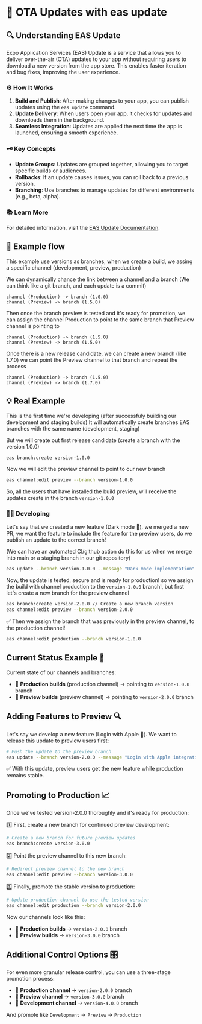 # 🚀 OTA Updates with eas update

## 🔍 Understanding EAS Update

Expo Application Services (EAS) Update is a service that allows you to deliver over-the-air (OTA) updates to your app without requiring users to download a new version from the app store. This enables faster iteration and bug fixes, improving the user experience.

### ⚙️ How It Works

1. **Build and Publish**: After making changes to your app, you can publish updates using the `eas update` command.
2. **Update Delivery**: When users open your app, it checks for updates and downloads them in the background.
3. **Seamless Integration**: Updates are applied the next time the app is launched, ensuring a smooth experience.

### 🗝️ Key Concepts

- **Update Groups**: Updates are grouped together, allowing you to target specific builds or audiences.
- **Rollbacks**: If an update causes issues, you can roll back to a previous version.
- **Branching**: Use branches to manage updates for different environments (e.g., beta, alpha).

### 📚 Learn More

For detailed information, visit the [EAS Update Documentation](https://docs.expo.dev/eas-update/introduction/).

## 🌊 Example flow

This example use versions as branches, when we create a build, we assing a specific channel (development, preview, production)

We can dynamically chance the link between a channel and a branch (We can think like a git branch, and each update is a commit)

```
channel (Production) -> branch (1.0.0)
channel (Preview) -> branch (1.5.0)
```

Then once the branch preview is tested and it's ready for promotion, we can assign the channel Production to point to the same branch that Preview channel is pointing to

```
channel (Production) -> branch (1.5.0)
channel (Preview) -> branch (1.5.0)
```

Once there is a new release candidate, we can create a new branch (like 1.7.0) we can point the Preview channel to that branch and repeat the process

```
channel (Production) -> branch (1.5.0)
channel (Preview) -> branch (1.7.0)
```

## 💡 Real Example

This is the first time we're developing (after successfuly building our development and staging builds)
It will automatically create branches EAS branches with the same name (development, staging)

But we will create out first release candidate (create a branch with the version 1.0.0)

```bash
eas branch:create version-1.0.0
```

Now we will edit the preview channel to point to our new branch

```bash
eas channel:edit preview --branch version-1.0.0
```

So, all the users that have installed the build preview, will receive the updates create in the branch `version-1.0.0`

### 👨‍💻 Developing

Let's say that we created a new feature (Dark mode 🙌), we merged a new PR, we want the feature to include the feature for the preview users, do we publish an update to the correct branch!

(We can have an automated CI/github action do this for us when we merge into main or a staging branch in our git repository)

```bash
eas update --branch version-1.0.0 --message "Dark mode implementation"
```

Now, the update is tested, secure and is ready for production! so we assign the build with channel production to the `version-1.0.0` branch!, but first let's create a new branch for the preview channel

```bash
eas branch:create version-2.0.0 // Create a new branch version
eas channel:edit preview --branch version-2.0.0
```

✅ Then we assign the branch that was previously in the preview channel, to the production channel!

```bash
eas channel:edit production --branch version-1.0.0
```

## Current Status Example 🔄

Current state of our channels and branches:

- 🚀 **Production builds** (production channel) → pointing to `version-1.0.0` branch
- 🧪 **Preview builds** (preview channel) → pointing to `version-2.0.0` branch

## Adding Features to Preview 🔍

Let's say we develop a new feature (Login with Apple 🍎). We want to release this update to preview users first:

```bash
# Push the update to the preview branch
eas update --branch version-2.0.0 --message "Login with Apple integration"
```

✅ With this update, preview users get the new feature while production remains stable.

## Promoting to Production 📈

Once we've tested version-2.0.0 thoroughly and it's ready for production:

1️⃣ First, create a new branch for continued preview development:

```bash
# Create a new branch for future preview updates
eas branch:create version-3.0.0
```

2️⃣ Point the preview channel to this new branch:

```bash
# Redirect preview channel to the new branch
eas channel:edit preview --branch version-3.0.0
```

3️⃣ Finally, promote the stable version to production:

```bash
# Update production channel to use the tested version
eas channel:edit production --branch version-2.0.0
```

Now our channels look like this:

- 🚀 **Production builds** → `version-2.0.0` branch
- 🧪 **Preview builds** → `version-3.0.0` branch

## Additional Control Options 🎛️

For even more granular release control, you can use a three-stage promotion process:

- 🚀 **Production channel** → `version-2.0.0` branch
- 🧪 **Preview channel** → `version-3.0.0` branch
- 💾 **Development channel** → `version-4.0.0` branch

And promote like `Development` -> `Preview` -> `Production`
